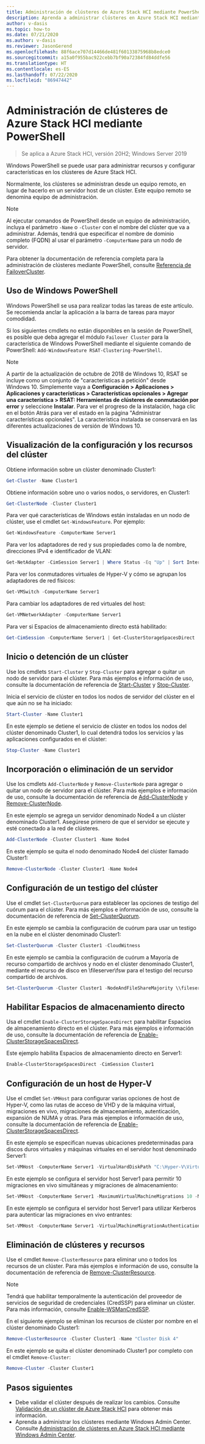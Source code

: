 ```yaml
---
title: Administración de clústeres de Azure Stack HCI mediante PowerShell
description: Aprenda a administrar clústeres en Azure Stack HCI mediante PowerShell.
author: v-dasis
ms.topic: how-to
ms.date: 07/21/2020
ms.author: v-dasis
ms.reviewer: JasonGerend
ms.openlocfilehash: 88f6ace707d14466de481f60133875968b8edce0
ms.sourcegitcommit: a15a0f955bac922cebb7bf90a72384fd84ddfe56
ms.translationtype: HT
ms.contentlocale: es-ES
ms.lasthandoff: 07/22/2020
ms.locfileid: "86947442"
---
```

# <a name="manage-azure-stack-hci-clusters-using-powershell"></a>Administración de clústeres de Azure Stack HCI mediante PowerShell

> Se aplica a Azure Stack HCI, versión 20H2; Windows Server 2019

Windows PowerShell se puede usar para administrar recursos y configurar características en los clústeres de Azure Stack HCI.

Normalmente, los clústeres se administran desde un equipo remoto, en lugar de hacerlo en un servidor host de un clúster. Este equipo remoto se denomina equipo de administración.

> [!NOTE]
> Al ejecutar comandos de PowerShell desde un equipo de administración, incluya el parámetro `-Name` o `-Cluster` con el nombre del clúster que va a administrar. Además, tendrá que especificar el nombre de dominio completo (FQDN) al usar el parámetro `-ComputerName` para un nodo de servidor.

Para obtener la documentación de referencia completa para la administración de clústeres mediante PowerShell, consulte [Referencia de FailoverCluster](/powershell/module/failoverclusters/?view=win10-ps).

## <a name="using-windows-powershell"></a>Uso de Windows PowerShell

Windows PowerShell se usa para realizar todas las tareas de este artículo. Se recomienda anclar la aplicación a la barra de tareas para mayor comodidad.

Si los siguientes cmdlets no están disponibles en la sesión de PowerShell, es posible que deba agregar el módulo `Failover Cluster` para la característica de Windows PowerShell mediante el siguiente comando de PowerShell: `Add-WindowsFeature RSAT-Clustering-PowerShell`.

> [!NOTE]
> A partir de la actualización de octubre de 2018 de Windows 10, RSAT se incluye como un conjunto de "características a petición" desde Windows 10. Simplemente vaya a **Configuración > Aplicaciones > Aplicaciones y características > Características opcionales > Agregar una característica > RSAT: Herramientas de clústeres de conmutación por error** y seleccione **Instalar**. Para ver el progreso de la instalación, haga clic en el botón Atrás para ver el estado en la página "Administrar características opcionales". La característica instalada se conservará en las diferentes actualizaciones de versión de Windows 10.

## <a name="view-cluster-settings-and-resources"></a>Visualización de la configuración y los recursos del clúster

Obtiene información sobre un clúster denominado Cluster1:

```powershell
Get-Cluster -Name Cluster1
```
Obtiene información sobre uno o varios nodos, o servidores, en Cluster1:

```powershell
Get-ClusterNode -Cluster Cluster1
```

Para ver qué características de Windows están instaladas en un nodo de clúster, use el cmdlet `Get-WindowsFeature`. Por ejemplo:

```powershell
Get-WindowsFeature -ComputerName Server1
```

Para ver los adaptadores de red y sus propiedades como la de nombre, direcciones IPv4 e identificador de VLAN:

```powershell
Get-NetAdapter -CimSession Server1 | Where Status -Eq "Up" | Sort InterfaceAlias | Format-Table Name, InterfaceDescription, Status, LinkSpeed, VLANID, MacAddress
```

Para ver los conmutadores virtuales de Hyper-V y cómo se agrupan los adaptadores de red físicos:

```powershell
Get-VMSwitch -ComputerName Server1
```

Para cambiar los adaptadores de red virtuales del host:

```powershell
Get-VMNetworkAdapter -ComputerName Server1
```

Para ver si Espacios de almacenamiento directo está habilitado:

```powershell
Get-CimSession -ComputerName Server1 | Get-ClusterStorageSpacesDirect
```

## <a name="start-or-stop-a-cluster"></a>Inicio o detención de un clúster

Use los cmdlets `Start-Cluster` y `Stop-Cluster` para agregar o quitar un nodo de servidor para el clúster. Para más ejemplos e información de uso, consulte la documentación de referencia de [Start-Cluster](/powershell/module/failoverclusters/start-cluster?view=win10-ps) y [Stop-Cluster](/powershell/module/failoverclusters/stop-cluster?view=win10-ps).

Inicia el servicio de clúster en todos los nodos de servidor del clúster en el que aún no se ha iniciado:

```powershell
Start-Cluster -Name Cluster1
```

En este ejemplo se detiene el servicio de clúster en todos los nodos del clúster denominado Cluster1, lo cual detendrá todos los servicios y las aplicaciones configurados en el clúster:

```powershell
Stop-Cluster -Name Cluster1
```

## <a name="add-or-remove-a-server"></a>Incorporación o eliminación de un servidor

Use los cmdlets `Add-ClusterNode` y `Remove-ClusterNode` para agregar o quitar un nodo de servidor para el clúster. Para más ejemplos e información de uso, consulte la documentación de referencia de [Add-ClusterNode](/powershell/module/failoverclusters/add-clusternode?view=win10-ps) y [Remove-ClusterNode](/powershell/module/failoverclusters/remove-clusternode?view=win10-ps).

En este ejemplo se agrega un servidor denominado Node4 a un clúster denominado Cluster1. Asegúrese primero de que el servidor se ejecute y esté conectado a la red de clústeres.

```powershell
Add-ClusterNode -Cluster Cluster1 -Name Node4
```

En este ejemplo se quita el nodo denominado Node4 del clúster llamado Cluster1:

```powershell
Remove-ClusterNode -Cluster Cluster1 -Name Node4
```

## <a name="setup-the-cluster-witness"></a>Configuración de un testigo del clúster

Use el cmdlet `Set-ClusterQuorum` para establecer las opciones de testigo del cuórum para el clúster. Para más ejemplos e información de uso, consulte la documentación de referencia de [Set-ClusterQuorum](/powershell/module/failoverclusters/set-clusterquorum?view=win10-ps).

En este ejemplo se cambia la configuración de cuórum para usar un testigo en la nube en el clúster denominado Cluster1:

```powershell
Set-ClusterQuorum -Cluster Cluster1 -CloudWitness
```

En este ejemplo se cambia la configuración de cuórum a Mayoría de recurso compartido de archivos y nodo en el clúster denominado Cluster1, mediante el recurso de disco en \\fileserver\fsw para el testigo del recurso compartido de archivos.

```powershell
Set-ClusterQuorum -Cluster Cluster1 -NodeAndFileShareMajority \\fileserver\fsw
```

## <a name="enable-storage-spaces-direct"></a>Habilitar Espacios de almacenamiento directo

Usa el cmdlet `Enable-ClusterStorageSpacesDirect` para habilitar Espacios de almacenamiento directo en el clúster. Para más ejemplos e información de uso, consulte la documentación de referencia de [Enable-ClusterStorageSpacesDirect](/powershell/module/failoverclusters/enable-clusterstoragespacesdirect?view=win10-ps).

Este ejemplo habilita Espacios de almacenamiento directo en Server1:

```powershell
Enable-ClusterStorageSpacesDirect -CimSession Cluster1
```

## <a name="configure-a-hyper-v-host"></a>Configuración de un host de Hyper-V

Use el cmdlet `Set-VMHost` para configurar varias opciones de host de Hyper-V, como las rutas de acceso de VHD y de la máquina virtual, migraciones en vivo, migraciones de almacenamiento, autenticación, expansión de NUMA y otras. Para más ejemplos e información de uso, consulte la documentación de referencia de [Enable-ClusterStorageSpacesDirect](/powershell/module/hyper-v/set-vmhost?view=win10-ps).

En este ejemplo se especifican nuevas ubicaciones predeterminadas para discos duros virtuales y máquinas virtuales en el servidor host denominado Server1:

```powershell
Set-VMHost -ComputerName Server1 -VirtualHardDiskPath "C:\Hyper-V\Virtual Hard Disks" -VirtualMachinePath "C:\Hyper-V\Configuration Files"
```

En este ejemplo se configura el servidor host Server1 para permitir 10 migraciones en vivo simultáneas y migraciones de almacenamiento:

```powershell
Set-VMHost -ComputerName Server1 -MaximumVirtualMachineMigrations 10 -MaximumStorageMigrations 10
```

En este ejemplo se configura el servidor host Server1 para utilizar Kerberos para autenticar las migraciones en vivo entrantes:

```powershell
Set-VMHost -ComputerName Server1 -VirtualMachineMigrationAuthenticationType Kerberos
```

## <a name="remove-cluster-and-resources"></a>Eliminación de clústeres y recursos

Use el cmdlet `Remove-ClusterResource` para eliminar uno o todos los recursos de un clúster. Para más ejemplos e información de uso, consulte la documentación de referencia de [Remove-ClusterResource](/powershell/module/failoverclusters/remove-clusterresource?view=win10-ps).

> [!NOTE]
> Tendrá que habilitar temporalmente la autenticación del proveedor de servicios de seguridad de credenciales (CredSSP) para eliminar un clúster. Para más información, consulte [Enable-WSManCredSSP](/powershell/module/microsoft.wsman.management/enable-wsmancredssp?view=powershell-7).

En el siguiente ejemplo se eliminan los recursos de clúster por nombre en el clúster denominado Cluster1:

```powershell
Remove-ClusterResource -Cluster Cluster1 -Name "Cluster Disk 4"
```

En este ejemplo se quita el clúster denominado Cluster1 por completo con el cmdlet `Remove-Cluster`:

```powershell
Remove-Cluster -Cluster Cluster1
```

## <a name="next-steps"></a>Pasos siguientes

- Debe validar el clúster después de realizar los cambios. Consulte [Validación de un clúster de Azure Stack HCI](../deploy/validate.md) para obtener más información.
- Aprenda a administrar los clústeres mediante Windows Admin Center. Consulte [Administración de clústeres en Azure Stack HCI mediante Windows Admin Center](cluster.md).
